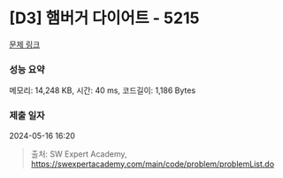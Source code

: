 # [D3] 햄버거 다이어트 - 5215 

[문제 링크](https://swexpertacademy.com/main/code/problem/problemDetail.do?contestProbId=AWT-lPB6dHUDFAVT) 

### 성능 요약

메모리: 14,248 KB, 시간: 40 ms, 코드길이: 1,186 Bytes

### 제출 일자

2024-05-16 16:20



> 출처: SW Expert Academy, https://swexpertacademy.com/main/code/problem/problemList.do